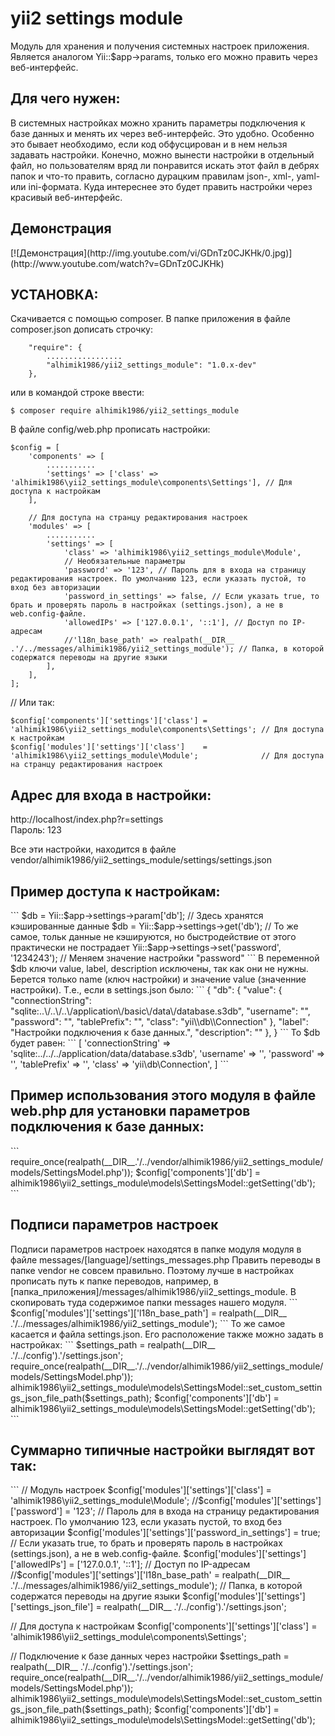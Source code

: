 # yii2 settings module
Модуль для хранения и получения системных настроек приложения. Является аналогом Yii::$app->params, только его можно править через веб-интерфейс.

<h2>Для чего нужен:</h2>
В системных настройках можно хранить параметры подключения к базе данных и менять их через веб-интерфейс. Это удобно. Особенно это бывает необходимо, если код обфусцирован и в нем нельзя задавать настройки. Конечно, можно вынести настройки в отдельный файл, но пользователям вряд ли понравится искать этот файл в дебрях папок и что-то править, согласно дурацким правилам json-, xml-, yaml- или ini-формата. Куда интереснее это будет править настройки через красивый веб-интерфейс.

<h2>Демонстрация</h2>
[![Демонстрация](http://img.youtube.com/vi/GDnTz0CJKHk/0.jpg)](http://www.youtube.com/watch?v=GDnTz0CJKHk)

<h2>УСТАНОВКА:</h2>

Скачивается с помощью composer. В папке приложения в файле composer.json дописать строчку:
```
    "require": {
		.................
		"alhimik1986/yii2_settings_module": "1.0.x-dev"
    },
```
или в командой строке ввести:
```
$ composer require alhimik1986/yii2_settings_module
```
В файле config/web.php прописать настройки:
```
$config = [
    'components' => [
		...........
		'settings' => ['class' => 'alhimik1986\yii2_settings_module\components\Settings'], // Для доступа к настройкам
    ],
	
	// Для доступа на странцу редактирования настроек
	'modules' => [
		...........
		'settings' => [
			'class' => 'alhimik1986\yii2_settings_module\Module',
			// Необязательные параметры
			'password' => '123', // Пароль для в входа на страницу редактирования настроек. По умолчанию 123, если указать пустой, то вход без авторизации
			'password_in_settings' => false, // Если указать true, то брать и проверять пароль в настройках (settings.json), а не в web.config-файле.
			'allowedIPs' => ['127.0.0.1', '::1'], // Доступ по IP-адресам
			//'l18n_base_path' => realpath(__DIR__ .'/../messages/alhimik1986/yii2_settings_module'); // Папка, в которой содержатся переводы на другие языки
		],
	],
];
```
// Или так:
```
$config['components']['settings']['class'] = 'alhimik1986\yii2_settings_module\components\Settings'; // Для доступа к настройкам
$config['modules']['settings']['class']    = 'alhimik1986\yii2_settings_module\Module';              // Для доступа на странцу редактирования настроек
```

<h2>Адрес для входа в настройки:</h2>
http://localhost/index.php?r=settings
<br>
Пароль: 123

Все эти настройки, находится в файле vendor/alhimik1986/yii2_settings_module/settings/settings.json


<h2>Пример доступа к настройкам:</h2>
```
$db = Yii::$app->settings->param['db']; // Здесь хранятся кэшированные данные
$db = Yii::$app->settings->get('db');   // То же самое, тольк данные не кэшируются, но быстродействие от этого практически не пострадает
Yii::$app->settings->set('password', '1234243'); // Меняем значение настройки "password"
```
В переменной $db ключи value, label, description исключены, так как они не нужны.
Берется только name (ключ настройки) и значение value (значенние настройки).
Т.е., если в settings.json было:
```
{
	"db": {
		"value": {
			"connectionString": "sqlite:..\/..\/..\/application\/basic\/data\/database.s3db",
			"username": "",
			"password": "",
			"tablePrefix": "",
			"class": "yii\\db\\Connection"
		},
		"label": "Настройки подключения к базе данных.",
		"description": ""
	},
}
```
То $db будет равен:
```
[
	'connectionString' => 'sqlite:../../../application/data/database.s3db',
	'username'         => '',
	'password'         => '',
	'tablePrefix'      => '',
	'class'            => 'yii\db\Connection',
]
```

<h2>Пример использования этого модуля в файле web.php для установки параметров подключения к базе данных:</h2>
```
require_once(realpath(__DIR__.'/../vendor/alhimik1986/yii2_settings_module/models/SettingsModel.php'));
$config['components']['db'] = alhimik1986\yii2_settings_module\models\SettingsModel::getSetting('db');
```

<h2>Подписи параметров настроек</h2>
Подписи параметров настроек находятся в папке модуля модуля в файле messages/[language]/settings_messages.php
Править переводы в папке vendor не совсем правильно. Поэтому лучше в настройках прописать путь к папке переводов, например, в [папка_приложения]/messages/alhimik1986/yii2_settings_module. B скопировать туда содержимое папки messages нашего модуля.
```
$config['modules']['settings']['l18n_base_path'] = realpath(__DIR__ .'/../messages/alhimik1986/yii2_settings_module');
```
То же самое касается и файла settings.json. Его расположение также можно задать в настройках:
```
$settings_path = realpath(__DIR__ .'/../config').'/settings.json';
require_once(realpath(__DIR__.'/../vendor/alhimik1986/yii2_settings_module/models/SettingsModel.php'));
alhimik1986\yii2_settings_module\models\SettingsModel::set_custom_settings_json_file_path($settings_path);
$config['components']['db'] = alhimik1986\yii2_settings_module\models\SettingsModel::getSetting('db');
```

<h2>Суммарно типичные настройки выглядят вот так:</h2>
```
// Модуль настроек
$config['modules']['settings']['class'] = 'alhimik1986\yii2_settings_module\Module';
//$config['modules']['settings']['password'] = '123'; // Пароль для в входа на страницу редактирования настроек. По умолчанию 123, если указать пустой, то вход без авторизации
$config['modules']['settings']['password_in_settings'] = true; // Если указать true, то брать и проверять пароль в настройках (settings.json), а не в web.config-файле.
$config['modules']['settings']['allowedIPs'] = ['127.0.0.1', '::1']; // Доступ по IP-адресам
//$config['modules']['settings']['l18n_base_path' = realpath(__DIR__ .'/../messages/alhimik1986/yii2_settings_module'); // Папка, в которой содержатся переводы на другие языки
$config['modules']['settings']['settings_json_file'] = realpath(__DIR__ .'/../config').'/settings.json';

// Для доступа к настройкам
$config['components']['settings']['class'] = 'alhimik1986\yii2_settings_module\components\Settings';

// Подключение к базе данных через настройки
$settings_path = realpath(__DIR__ .'/../config').'/settings.json';
require_once(realpath(__DIR__.'/../vendor/alhimik1986/yii2_settings_module/models/SettingsModel.php'));
alhimik1986\yii2_settings_module\models\SettingsModel::set_custom_settings_json_file_path($settings_path);
$config['components']['db'] = alhimik1986\yii2_settings_module\models\SettingsModel::getSetting('db');
```